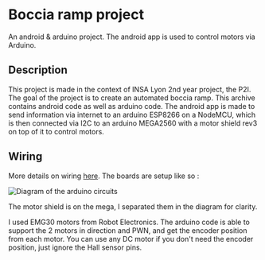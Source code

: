 # Boccia ramp project
An android & arduino project. The android app is used to control motors via Arduino.

## Description

This project is made in the context of INSA Lyon 2nd year project, the P2I.
The goal of the project is to create an automated boccia ramp. This archive contains android code as well as arduino code. 
The android app is made to send information via internet to an arduino ESP8266 on a NodeMCU, which is then connected via I2C to an arduino MEGA2560 with a motor shield rev3 on top of it to control motors.

## Wiring

More details on wiring [here](Figures).
The boards are setup like so :

![Diagram of the arduino circuits](https://user-images.githubusercontent.com/104720049/170270580-77023cc8-0569-4c98-94a0-aa4e679bda2b.jpg)

The motor shield is on the mega, I separated them in the diagram for clarity. 

I used EMG30 motors from Robot Electronics. The arduino code is able to support the 2 motors in direction and PWN, and get the encoder position from each motor.
You can use any DC motor if you don't need the encoder position, just ignore the Hall sensor pins.
